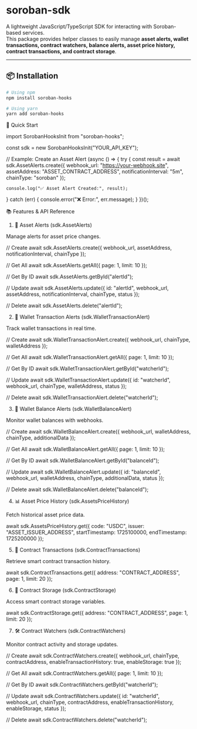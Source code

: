 # soroban-sdk

A lightweight JavaScript/TypeScript SDK for interacting with Soroban-based services.  
This package provides helper classes to easily manage **asset alerts, wallet transactions, contract watchers, balance alerts, asset price history, contract transactions, and contract storage**.

---

## 📦 Installation

```bash
# Using npm
npm install soroban-hooks

# Using yarn
yarn add soroban-hooks

```

🚀 Quick Start

import SorobanHooksInit from "soroban-hooks";

const sdk = new SorobanHooksInit("YOUR_API_KEY");

// Example: Create an Asset Alert
(async () => {
try {
const result = await sdk.AssetAlerts.create({
webhook_url: "https://your-webhook.site",
assetAddress: "ASSET_CONTRACT_ADDRESS",
notificationInterval: "5m",
chainType: "soroban"
});

    console.log("✅ Asset Alert Created:", result);

} catch (err) {
console.error("❌ Error:", err.message);
}
})();

📚 Features & API Reference

1. 🔔 Asset Alerts (sdk.AssetAlerts)

Manage alerts for asset price changes.

// Create
await sdk.AssetAlerts.create({ webhook_url, assetAddress, notificationInterval, chainType });

// Get All
await sdk.AssetAlerts.getAll({ page: 1, limit: 10 });

// Get By ID
await sdk.AssetAlerts.getById("alertId");

// Update
await sdk.AssetAlerts.update({ id: "alertId", webhook_url, assetAddress, notificationInterval, chainType, status });

// Delete
await sdk.AssetAlerts.delete("alertId");

2. 💸 Wallet Transaction Alerts (sdk.WalletTransactionAlert)

Track wallet transactions in real time.

// Create
await sdk.WalletTransactionAlert.create({ webhook_url, chainType, walletAddress });

// Get All
await sdk.WalletTransactionAlert.getAll({ page: 1, limit: 10 });

// Get By ID
await sdk.WalletTransactionAlert.getById("watcherId");

// Update
await sdk.WalletTransactionAlert.update({ id: "watcherId", webhook_url, chainType, walletAddress, status });

// Delete
await sdk.WalletTransactionAlert.delete("watcherId");

3. 👛 Wallet Balance Alerts (sdk.WalletBalanceAlert)

Monitor wallet balances with webhooks.

// Create
await sdk.WalletBalanceAlert.create({ webhook_url, walletAddress, chainType, additionalData });

// Get All
await sdk.WalletBalanceAlert.getAll({ page: 1, limit: 10 });

// Get By ID
await sdk.WalletBalanceAlert.getById("balanceId");

// Update
await sdk.WalletBalanceAlert.update({ id: "balanceId", webhook_url, walletAddress, chainType, additionalData, status });

// Delete
await sdk.WalletBalanceAlert.delete("balanceId");

4. 📊 Asset Price History (sdk.AssetsPriceHistory)

Fetch historical asset price data.

await sdk.AssetsPriceHistory.get({
code: "USDC",
issuer: "ASSET_ISSUER_ADDRESS",
startTimestamp: 1725100000,
endTimestamp: 1725200000
});

5. 📜 Contract Transactions (sdk.ContractTransactions)

Retrieve smart contract transaction history.

await sdk.ContractTransactions.get({ address: "CONTRACT_ADDRESS", page: 1, limit: 20 });

6. 📂 Contract Storage (sdk.ContractStorage)

Access smart contract storage variables.

await sdk.ContractStorage.get({ address: "CONTRACT_ADDRESS", page: 1, limit: 20 });

7. 🛠 Contract Watchers (sdk.ContractWatchers)

Monitor contract activity and storage updates.

// Create
await sdk.ContractWatchers.create({ webhook_url, chainType, contractAddress, enableTransactionHistory: true, enableStorage: true });

// Get All
await sdk.ContractWatchers.getAll({ page: 1, limit: 10 });

// Get By ID
await sdk.ContractWatchers.getById("watcherId");

// Update
await sdk.ContractWatchers.update({ id: "watcherId", webhook_url, chainType, contractAddress, enableTransactionHistory, enableStorage, status });

// Delete
await sdk.ContractWatchers.delete("watcherId");
